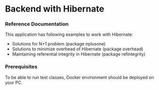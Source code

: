 # Backend with Hibernate

### Reference Documentation

This application has following examples to work with Hibernate:

* Solutions for N+1 problem (package nplusone)
* Solutions to minimize overhead of Hibernate (package overhead)
* Maintaining referential integrity in Hibernate (package refintegrity)

### Prerequisites

To be able to run test classes, Docker environment should be deployed on your
PC.
